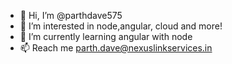 - 👋 Hi, I’m @parthdave575
- 👀 I’m interested in node,angular, cloud and more!
- 🌱 I’m currently learning angular with node
- 📫 Reach me parth.dave@nexuslinkservices.in
